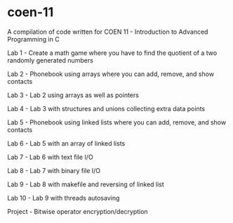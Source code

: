 # coen-11
A compilation of code written for COEN 11 - Introduction to Advanced Programming in C

Lab 1 - Create a math game where you have to find the quotient of a two randomly generated numbers

Lab 2 - Phonebook using arrays where you can add, remove, and show contacts

Lab 3 - Lab 2 using arrays as well as pointers

Lab 4 - Lab 3 with structures and unions collecting extra data points

Lab 5 - Phonebook using linked lists where you can add, remove, and show contacts

Lab 6 - Lab 5 with an array of linked lists

Lab 7 - Lab 6 with text file I/O

Lab 8 - Lab 7 with binary file I/O

Lab 9 - Lab 8 with makefile and reversing of linked list

Lab 10 - Lab 9 with threads autosaving

Project - Bitwise operator encryption/decryption
